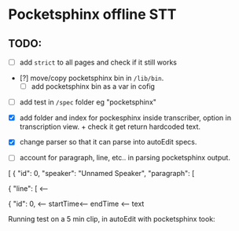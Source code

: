 # Pocketsphinx offline STT


## TODO: 

- [ ] add `strict` to all pages and check if it still works
- [?] move/copy pocketsphinx bin in `/lib/bin`.
	- [ ] add pocketsphinx bin as a var in cofig
- [ ] add test in `/spec` folder eg "pocketsphinx"
- [x] add folder and index for pockesphinx inside transcriber, option in transcription view. + check it get return hardcoded text. 
- [x] change parser so that it can parse into autoEdit specs. 
- [ ] account for paragraph, line, etc.. in parsing pocketsphinx output. 


[
{
"id": 0,
"speaker": "Unnamed Speaker",
"paragraph": [

{
"line": [ <--

{
"id": 0, <--
startTime<--
endTime <--
text


Running test on a 5 min clip, in autoEdit with pocketsphinx took: 